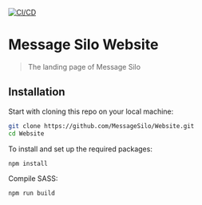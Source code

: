 [![CI/CD](https://github.com/MessageSilo/Website/actions/workflows/azure-static-web-apps-gentle-island-01a3d2b03.yml/badge.svg)](https://github.com/MessageSilo/Website/actions/workflows/azure-static-web-apps-gentle-island-01a3d2b03.yml)

# Message Silo Website

> The landing page of Message Silo

## Installation

Start with cloning this repo on your local machine:

```sh
git clone https://github.com/MessageSilo/Website.git
cd Website
```

To install and set up the required packages:

```sh
npm install
```

Compile SASS:

```sh
npm run build
```
